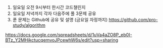 1. 일요일 오전 9시부터 한시간 코드챌린지
2. 일요일 저녁까지 각자 다음주에 풀 3문제 공유
3. 푼 문제는 Github에 공유 및 설명 (금요일 자정까지)
https://github.com/pro-study/algorithm

https://docs.google.com/spreadsheets/d/1uVa4aZO8P_eb0I-BTz_Y2MHikctucqemvoJPcewhW6s/edit?usp=sharing
